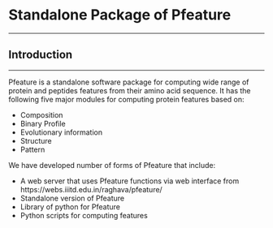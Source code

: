 # Standalone Package of Pfeature
---------------------------------
## Introduction
________________________________
Pfeature is a standalone software package for computing wide range of protein and peptides features from their amino acid
sequence. It has the following five major modules for computing protein features based on:<br>
<ul>
      <li>Composition</li>
      <li>Binary Profile</li>
      <li>Evolutionary information</li>
      <li>Structure</li>
      <li>Pattern</li>
</ul>
We have developed number of forms of Pfeature that include: 
<ul>
      <li>A web server that uses Pfeature functions via web interface from https://webs.iiitd.edu.in/raghava/pfeature/ </li>
      <li>Standalone version of Pfeature </li>
      <li>Library of python for Pfeature</li>
      <li>Python scripts for computing features</li>
      </ul>
 
